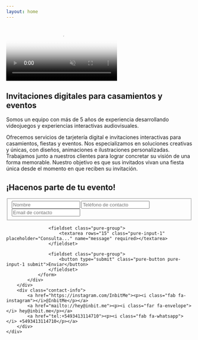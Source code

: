 ```yaml
---
layout: home
---
```


<section class="splash">
    <div class="left">
        <video muted loop playsinline id="b-video" poster="{{site.baseurl}}/assets/poster.jpg">
            <source src="{{site.baseurl}}/assets/hd.webm" type="video/webm">
            <source src="{{site.baseurl}}/assets/hd.mp4" type="video/mp4">
        </video>
        <div class="container">
            <div class="content" id="content">
                <h1>Invitaciones digitales para casamientos y eventos</h1>
                <p>Somos un equipo con más de 5 años de experiencia desarrollando videojuegos y experiencias interactivas audiovisuales.</p>
                <p>Ofrecemos servicios de tarjetería digital e invitaciones interactivas para casamientos, fiestas y eventos. Nos especializamos en soluciones creativas y únicas, con diseños, animaciones e ilustraciones personalizadas. Trabajamos junto a nuestros clientes para lograr concretar su visión de una forma memorable. Nuestro objetivo es que sus invitados vivan una fiesta única desde el momento en que reciben su invitación.</p>
            </div>
        </div>
        <a href="javascript:playVideo();">
            <div class="play-button" style="display: none;" id="play-button">
                <i class="far fa-play-circle"></i>
                <p>Conocer lo que hacemos</p>
            </div>
        </a>
    </div>
    <div class="right">
        <div class="container">        
            <div class="contact">
                <h1 id="title">¡Hacenos parte de tu evento!</h1>
                <form class="pure-form" id="contact-form" action="http://getsimpleform.com/messages?form_api_token=b22a9eb5e5b0af5946589870e6a2ac12" method="POST">
                    <fieldset class="pure-group">
                        <input type="text" class="pure-input-1" placeholder="Nombre" name="name" required>
                        <input type="tel" class="pure-input-1" placeholder="Teléfono de contacto" name="number" required>
                        <input type="email" class="pure-input-1" placeholder="Email de contacto" name="email" required>
                    </fieldset>

                    <fieldset class="pure-group">
                        <textarea rows="15" class="pure-input-1" placeholder="Consulta..." name="message" required></textarea>
                    </fieldset>

                    <fieldset class="pure-group">
                        <button type="submit" class="pure-button pure-input-1 submit">Enviar</button>
                    </fieldset>
                </form>
            </div>
        </div>
        <div class="contact-info">
            <a href="https://instagram.com/InbitMe"><p><i class="fab fa-instagram"></i>@InbitMe</p></a>
            <a href="mailto://hey@inbit.me"><p><i class="far fa-envelope"></i> hey@inbit.me</p></a>
            <a href="tel:+5493413114710"><p><i class="fab fa-whatsapp"></i> +5493413114710</p></a>
        </div>
    </div>
</section>
